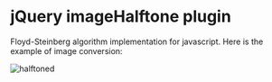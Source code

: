 # jQuery imageHalftone plugin

Floyd-Steinberg algorithm implementation for javascript.
Here is the example of image conversion:

![halftoned](http://dfsq.info/media/images/halftoned.png)